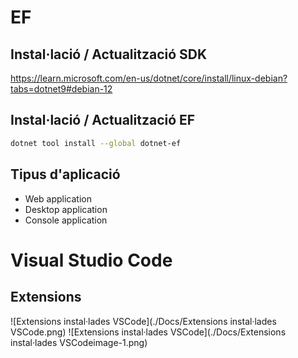 # EF
## Instal·lació / Actualització SDK

https://learn.microsoft.com/en-us/dotnet/core/install/linux-debian?tabs=dotnet9#debian-12


## Instal·lació / Actualització EF

```bash
dotnet tool install --global dotnet-ef
```

## Tipus d'aplicació

* Web application
* Desktop application
* Console application 

# Visual Studio Code
## Extensions




![Extensions instal·lades VSCode](./Docs/Extensions instal·lades VSCode.png)
![Extensions instal·lades VSCode](./Docs/Extensions instal·lades VSCodeimage-1.png)

